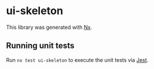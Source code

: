 # ui-skeleton

This library was generated with [Nx](https://nx.dev).

## Running unit tests

Run `nx test ui-skeleton` to execute the unit tests via [Jest](https://jestjs.io).
